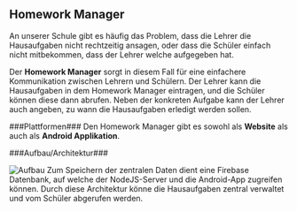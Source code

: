 ## Homework Manager ##

An unserer Schule gibt es häufig das Problem, dass die Lehrer die Hausaufgaben nicht rechtzeitig ansagen, oder dass die Schüler einfach nicht mitbekommen, dass der Lehrer welche aufgegeben hat.

 Der **Homework Manager** sorgt in diesem Fall für eine einfachere Kommunikation zwischen Lehrern und Schülern. Der Lehrer kann die Hausaufgaben in dem Homework Manager eintragen, und die Schüler können diese dann abrufen. Neben der konkreten Aufgabe kann der Lehrer auch angeben, zu wann die Hausaufgaben erledigt werden sollen. 

###Plattformen###
Den Homework Manager gibt es sowohl als **Website** als auch als **Android Applikation**.

###Aufbau/Architektur###

![Aufbau](Aufbau_Architektur_HomeworkManager.png)
Zum Speichern der zentralen Daten dient eine Firebase Datenbank, auf welche der NodeJS-Server und die Android-App zugreifen können. Durch diese Architektur könne die Hausaufgaben zentral verwaltet und vom Schüler abgerufen werden.